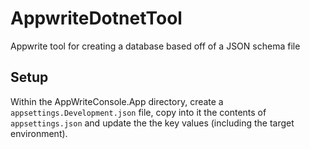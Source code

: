 # AppwriteDotnetTool
Appwrite tool for creating a database based off of a JSON schema file

## Setup

Within the AppWriteConsole.App directory, create a `appsettings.Development.json` file, copy into it the contents of `appsettings.json` and update the the key values (including the target environment).
